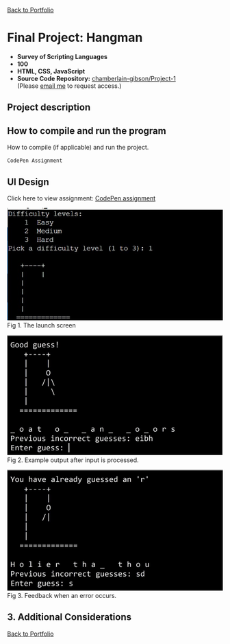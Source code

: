 [Back to Portfolio](/index.md)

Final Project: Hangman
===============

-   **Survey of Scripting Languages** 
-   **100** 
-   **HTML, CSS, JavaScript** 
-   **Source Code Repository:** [chamberlain-gibson/Project-1](https://github.com/chamberlain-gibson/Project-1)  
    (Please [email me](mailto:clgibson@csustudent.net) to request access.)

## Project description



## How to compile and run the program

How to compile (if applicable) and run the project.

```
CodePen Assignment
```

## UI Design
Click here to view assignment: [CodePen assignment](https://codepen.io/chamberlain-gibson/pen/ZEJowZJ)

![screenshot](/images/hangman%20.jpg)  
Fig 1. The launch screen

![screenshot](/images/UI_Hangman.jpg)  
Fig 2. Example output after input is processed.

![screenshot](/images/error.jpg)  
Fig 3. Feedback when an error occurs.

## 3. Additional Considerations


[Back to Portfolio](/index.md)